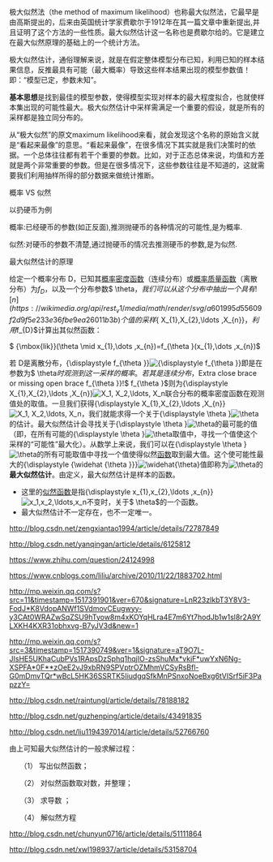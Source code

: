 

极大似然法（the method of maximum likelihood）也称最大似然法，它最早是由高斯提出的，后来由英国统计学家费歇尔于1912年在其一篇文章中重新提出,并且证明了这个方法的一些性质。最大似然估计这一名称也是费歇尔给的。它是建立在最大似然原理的基础上的一个统计方法。

极大似然估计，通俗理解来说，就是在假定整体模型分布已知，利用已知的样本结果信息，反推最具有可能（最大概率）导致这些样本结果出现的模型参数值！即：“模型已定，参数未知”。

**基本思想**是找到最佳的模型参数，使得模型实现对样本的最大程度拟合，也就使样本集出现的可能性最大。极大似然估计中采样需满足一个重要的假设，就是所有的采样都是独立同分布的。

从“极大似然”的原文maximum likelihood来看，就会发现这个名称的原始含义就是“看起来最像”的意思。“看起来最像”，在很多情况下其实就是我们决策时的依据。一个总体往往都有若干个重要的参数。比如，对于正态总体来说，均值和方差就是两个非常重要的参数。但是在很多情况下，这些参数往往是不知道的，这就需要我们利用抽样所得的部分数据来做统计推断。

概率 VS 似然

以扔硬币为例

概率:已经硬币的参数(如正反面),推测抛硬币的各种情况的可能性,是为概率.

似然:对硬币的参数不清楚,通过抛硬币的情况去推测硬币的参数,是为似然.

最大似然估计的原理

给定一个概率分布 D，已知其[概率密度函数](https://zh.wikipedia.org/wiki/%E6%A6%82%E7%8E%87%E5%AF%86%E5%BA%A6%E5%87%BD%E6%95%B0)（连续分布）或[概率质量函数](https://zh.wikipedia.org/wiki/%E6%A6%82%E7%8E%87%E8%B4%A8%E9%87%8F%E5%87%BD%E6%95%B0)（离散分布）为$f_{D}$，以及一个分布参数$ \theta$，我们可以从这个分布中抽出一个具有![n](https://wikimedia.org/api/rest_v1/media/math/render/svg/a601995d55609f2d9f5e233e36fbe9ea26011b3b)个值的采样${ X_{1},X_{2},\ldots ,X_{n}}$，利用$f_{D}$计算出其似然函数：

$ {\mbox{lik}}(\theta \mid x_{1},\dots ,x_{n})=f_{\theta }(x_{1},\dots ,x_{n})$

若 D是离散分布，{\displaystyle f_{\theta }}![{\displaystyle f_{\theta }}](https://wikimedia.org/api/rest_v1/media/math/render/svg/9874ae06066a2250709085e0fb521eebff2c2fb7)即是在参数为$ \theta$时观测到这一采样的概率。若其是连续分布，$Extra close brace or missing open brace f_{\theta }}!$ f_{\theta }$则为{\displaystyle X_{1},X_{2},\ldots ,X_{n}}![X_1, X_2,\ldots, X_n](https://wikimedia.org/api/rest_v1/media/math/render/svg/d67872301909a9d739e265252ad0c7339cead069)联合分布的概率密度函数在观测值处的取值。一旦我们获得{\displaystyle X_{1},X_{2},\ldots ,X_{n}}![X_1, X_2,\ldots, X_n](https://wikimedia.org/api/rest_v1/media/math/render/svg/d67872301909a9d739e265252ad0c7339cead069)，我们就能求得一个关于{\displaystyle \theta }![\theta ](https://wikimedia.org/api/rest_v1/media/math/render/svg/6e5ab2664b422d53eb0c7df3b87e1360d75ad9af)的估计。最大似然估计会寻找关于{\displaystyle \theta }![\theta ](https://wikimedia.org/api/rest_v1/media/math/render/svg/6e5ab2664b422d53eb0c7df3b87e1360d75ad9af)的最可能的值（即，在所有可能的{\displaystyle \theta }![\theta ](https://wikimedia.org/api/rest_v1/media/math/render/svg/6e5ab2664b422d53eb0c7df3b87e1360d75ad9af)取值中，寻找一个值使这个采样的“可能性”最大化）。从数学上来说，我们可以在{\displaystyle \theta }![\theta ](https://wikimedia.org/api/rest_v1/media/math/render/svg/6e5ab2664b422d53eb0c7df3b87e1360d75ad9af)的所有可能取值中寻找一个值使得似然[函数](https://zh.wikipedia.org/wiki/%E5%87%BD%E6%95%B0)取到最大值。这个使可能性最大的{\displaystyle {\widehat {\theta }}}![\widehat{\theta}](https://wikimedia.org/api/rest_v1/media/math/render/svg/89a031ed08d81ed4f0df984f0d9f30b7ae07be46)值即称为![\theta ](https://wikimedia.org/api/rest_v1/media/math/render/svg/6e5ab2664b422d53eb0c7df3b87e1360d75ad9af)的**最大似然估计**。由定义，最大似然估计是样本的函数。

- 这里的[似然函数](https://zh.wikipedia.org/wiki/%E4%BC%BC%E7%84%B6%E5%87%BD%E6%95%B0)是指{\displaystyle x_{1},x_{2},\ldots ,x_{n}}![x_1,x_2,\ldots,x_n](https://wikimedia.org/api/rest_v1/media/math/render/svg/8694289524164f895d6665f163e14c4dc5ec648d)不变时，关于$ \theta$的一个函数。
- 最大似然估计不一定存在，也不一定唯一。







http://blog.csdn.net/zengxiantao1994/article/details/72787849

http://blog.csdn.net/yanqingan/article/details/6125812

https://www.zhihu.com/question/24124998

https://www.cnblogs.com/liliu/archive/2010/11/22/1883702.html

http://mp.weixin.qq.com/s?src=11&timestamp=1517391901&ver=670&signature=LnR23zIkbT3Y8V3-FodJ*K8VdopANWf1SVdmovCEugwyy-y3CAt0WRAZwSqZSU9hTyow8m4xKOYqHLra4E7m6Yt7hodJb1w1sl8r2A9YLXKH4KXR31obhxvg-B7yJV3d&new=1

http://mp.weixin.qq.com/s?src=3&timestamp=1517390749&ver=1&signature=aT9O7L-JIsHE5UKhaCubPVs1RApsDzSphq1hqjIO-zsShuMx*vkjF*uwYxN6Ng-XSPFA*0F**zOeE2vJ9xbRN9SPVptrOZMhmVCSyRsBfl-G0mDmvTQr*wBcL5HK36SSRTK5IiudgqSfkMnPSnxoNoeBxg6tVISrf5iF3PapzzY=



http://blog.csdn.net/raintungl/article/details/78188182

http://blog.csdn.net/guzhenping/article/details/43491835

http://blog.csdn.net/liu1194397014/article/details/52766760

 由上可知最大似然估计的一般求解过程：

　　（1） 写出似然函数；

　　（2） 对似然函数取对数，并整理；

　　（3） 求导数 ；

　　（4） 解似然方程

http://blog.csdn.net/chunyun0716/article/details/51111864

http://blog.csdn.net/xwl198937/article/details/53158704
